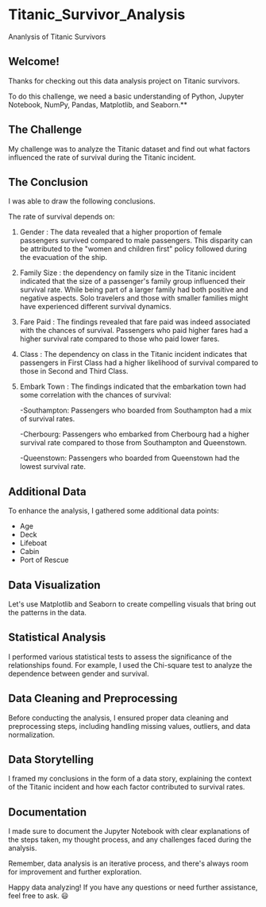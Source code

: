 # Titanic_Survivor_Analysis 
  Ananlysis of Titanic Survivors

## Welcome! 
Thanks for checking out this data analysis project on Titanic survivors.

To do this challenge, we need a basic understanding of Python, Jupyter Notebook, NumPy, Pandas, Matplotlib, and Seaborn.** 

## The Challenge 
My challenge was to analyze the Titanic dataset and find out what factors influenced the rate of survival during the Titanic incident.

## The Conclusion 
I was able to draw the following conclusions. 

The rate of survival depends on:
1. Gender :
   The data revealed that a higher proportion of female passengers survived compared to male passengers.
   This disparity can be attributed to the "women and children first" policy followed during the evacuation of the ship.
2. Family Size :
   the dependency on family size in the Titanic incident indicated that the size of a passenger's family group influenced their survival rate. While being part of a larger family had both positive and negative aspects.
   Solo travelers and those with smaller families might have experienced different survival dynamics.
3. Fare Paid :
   The findings revealed that fare paid was indeed associated with the chances of survival.
   Passengers who paid higher fares had a higher survival rate compared to those who paid lower fares.
4. Class :
   The dependency on class in the Titanic incident indicates that passengers in First Class had a higher likelihood of survival
   compared to those in Second and Third Class.
5. Embark Town :
   The findings indicated that the embarkation town had some correlation with the chances of survival:
   
   -Southampton: Passengers who boarded from Southampton had a mix of survival rates.
    
   -Cherbourg: Passengers who embarked from Cherbourg had a higher survival rate compared to those from Southampton and Queenstown.
   
   -Queenstown: Passengers who boarded from Queenstown had the lowest survival rate. 

## Additional Data
To enhance the analysis, I gathered some additional data points: 

- Age
- Deck
- Lifeboat 
- Cabin 
- Port of Rescue 

## Data Visualization  
Let's use Matplotlib and Seaborn to create compelling visuals that bring out the patterns in the data.

## Statistical Analysis  
I performed various statistical tests to assess the significance of the relationships found. For example, I used the Chi-square test to analyze the dependence between gender and survival.

## Data Cleaning and Preprocessing 
Before conducting the analysis, I ensured proper data cleaning and preprocessing steps, including handling missing values, outliers, and data normalization. 


## Data Storytelling  
I framed my conclusions in the form of a data story, explaining the context of the Titanic incident and how each factor contributed to survival rates.

## Documentation 
I made sure to document the Jupyter Notebook with clear explanations of the steps taken, my thought process, and any challenges faced during the analysis. 

Remember, data analysis is an iterative process, and there's always room for improvement and further exploration.

Happy data analyzing! If you have any questions or need further assistance, feel free to ask. :smiley:
